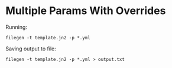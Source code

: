 Multiple Params With Overrides
==============================
Running:
```
filegen -t template.jn2 -p *.yml
```

Saving output to file:
```
filegen -t template.jn2 -p *.yml > output.txt
```
